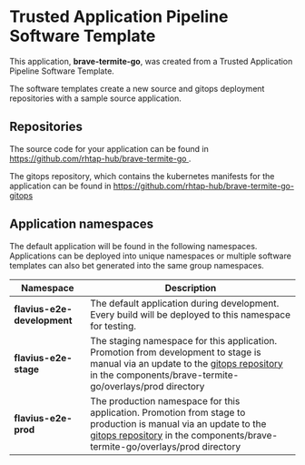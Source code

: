 # Trusted Application Pipeline Software Template

This application, **brave-termite-go**, was created from a Trusted Application Pipeline Software Template.

The software templates create a new source and gitops deployment repositories with a sample source application. 

## Repositories

The source code for your application can be found in [https://github.com/rhtap-hub/brave-termite-go ](https://github.com/rhtap-hub/brave-termite-go ).
 
The gitops repository, which contains the kubernetes manifests for the application can be found in 
[https://github.com/rhtap-hub/brave-termite-go-gitops ](https://github.com/rhtap-hub/brave-termite-go-gitops ) 

## Application namespaces 

The default application will be found in the following namespaces. Applications can be deployed into unique namespaces or multiple software templates can also bet generated into the same group namespaces.  

|  Namespace   |  Description   |  
| -------- | -------- |   
| **flavius-e2e-development** | The default application during development. Every build will be deployed to this namespace for testing. | 
| **flavius-e2e-stage** | The staging namespace for this application. Promotion from development to stage is manual via an update to the [gitops repository](https://github.com/rhtap-hub/brave-termite-go-gitops ) in the components/brave-termite-go/overlays/prod directory |  
| **flavius-e2e-prod** | The production namespace for this application. Promotion from stage to production is manual via an update to the [gitops repository](https://github.com/rhtap-hub/brave-termite-go-gitops ) in the components/brave-termite-go/overlays/prod directory | 